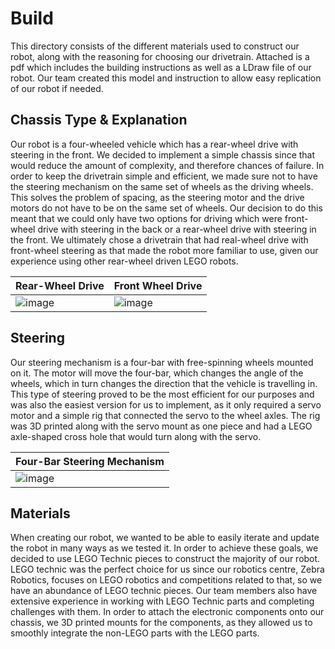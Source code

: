 Build
====

This directory consists of the different materials used to construct our robot, along with the reasoning for choosing our drivetrain. Attached is a pdf which includes the building instructions as well as a LDraw file of our robot. Our team created this model and instruction to allow easy replication of our robot if needed.

## Chassis Type & Explanation

Our robot is a four-wheeled vehicle which has a rear-wheel drive with steering in the front. We decided to implement a simple chassis since that would reduce the amount of complexity, and therefore chances of failure. In order to keep the drivetrain simple and efficient, we made sure not to have the steering mechanism on the same set of wheels as the driving wheels. This solves the problem of spacing, as the steering motor and the drive motors do not have to be on the same set of wheels. Our decision to do this meant that we could only have two options for driving which were front-wheel drive with steering in the back or a rear-wheel drive with steering in the front. We ultimately chose a drivetrain that had real-wheel drive with front-wheel steering as that made the robot more familiar to use, given our experience using other rear-wheel driven LEGO robots.

| Rear-Wheel Drive | Front Wheel Drive |
| ---------------- | ----------------- |
| ![image](https://github.com/VedantGithub123/WRO-2023-FE/assets/112735969/a657e21e-20b9-46eb-b555-2f60db8776fa) | ![image](https://github.com/VedantGithub123/WRO-2023-FE/assets/112735969/1d374418-1677-495a-9adb-77a0abb5c40a) |

## Steering

Our steering mechanism is a four-bar with free-spinning wheels mounted on it. The motor will move the four-bar, which changes the angle of the wheels, which in turn changes the direction that the vehicle is travelling in. This type of steering proved to be the most efficient for our purposes and was also the easiest version for us to implement, as it only required a servo motor and a simple rig that connected the servo to the wheel axles. The rig was 3D printed along with the servo mount as one piece and had a LEGO axle-shaped cross hole that would turn along with the servo.

| Four-Bar Steering Mechanism |
| --------------------------- |
| ![image](https://github.com/VedantGithub123/WRO-2023-FE/assets/112735969/43159301-d6ed-4b82-bd15-9d167c74ce55) |

## Materials

When creating our robot, we wanted to be able to easily iterate and update the robot in many ways as we tested it. In order to achieve these goals, we decided to use LEGO Technic pieces to construct the majority of our robot. LEGO technic was the perfect choice for us since our robotics centre, Zebra Robotics, focuses on LEGO robotics and competitions related to that, so we have an abundance of LEGO technic pieces. Our team members also have extensive experience in working with LEGO Technic parts and completing challenges with them. In order to attach the electronic components onto our chassis, we 3D printed mounts for the components, as they allowed us to smoothly integrate the non-LEGO parts with the LEGO parts.
